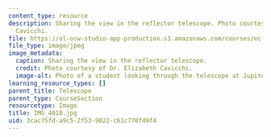 ```yaml
---
content_type: resource
description: Sharing the view in the reflector telescope. Photo courtesy of Dr. Elizabeth
  Cavicchi.
file: https://ol-ocw-studio-app-production.s3.amazonaws.com/courses/ec-050-recreate-experiments-from-history-inform-the-future-from-the-past-galileo-january-iap-2010/3cac75fda9c52f539022c61c770f49f4_IMG_4010.jpg
file_type: image/jpeg
image_metadata:
  caption: Sharing the view in the reflector telescope.
  credit: Photo courtesy of Dr. Elizabeth Cavicchi.
  image-alt: Photo of a student looking through the telescope at Jupiter.
learning_resource_types: []
parent_title: Telescope
parent_type: CourseSection
resourcetype: Image
title: IMG_4010.jpg
uid: 3cac75fd-a9c5-2f53-9022-c61c770f49f4
---
```

